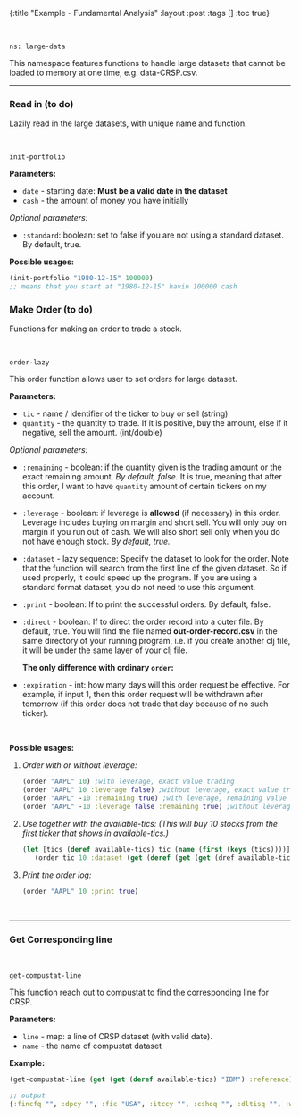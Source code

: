 {:title "Example - Fundamental Analysis"
 :layout :post
 :tags  []
 :toc true}

<br>

`ns: large-data`

This namespace features functions to handle large datasets that cannot be loaded to memory at one time, e.g. data-CRSP.csv.

---

### Read in (to do)

Lazily read in the large datasets, with unique name and function.

<br>

`init-portfolio`

**Parameters:**

- `date` - starting date: **Must be a valid date in the dataset**
- `cash` - the amount of money you have initially

*Optional parameters:* 

- `:standard`: boolean: set to false if you are not using a standard dataset. By default, true.

**Possible usages:**

```clojure
(init-portfolio "1980-12-15" 100000)
;; means that you start at "1980-12-15" havin 100000 cash
```



### Make Order (to do)

Functions for making an order to trade a stock.

<br>

`order-lazy`

This order function allows user to set orders for large dataset. 

**Parameters:**

- `tic` - name / identifier of the ticker to buy or sell (string)
- `quantity` - the quantity to trade. If it is positive, buy the amount, else if it negative, sell the amount. (int/double)

*Optional parameters:* 

- `:remaining` -  boolean: if the quantity given is the trading amount or the exact remaining amount. *By default, false.* It is true, meaning that after this order, I want to have `quantity` amount of certain tickers on my account.

- `:leverage` - boolean: if leverage is **allowed** (if necessary) in this order. Leverage includes buying on margin and short sell. You will only buy on margin if you run out of cash. We will also short sell only when you do not have enough stock. *By default, true.*

- `:dataset` -  lazy sequence: Specify the dataset to look for the order. Note that the function will search from the first line of the given dataset. So if used properly, it could speed up the program. If you are using a standard format dataset, you do not need to use this argument. 

- `:print`  - boolean: If to print the successful orders. By default, false.

- `:direct` - boolean: If to direct the order record into a outer file. By default, true. You will find the file named **out-order-record.csv** in the same directory of your running program, i.e. if you create another clj file, it will be under the same layer of your clj file.

  **The only difference with ordinary `order`:**

- `:expiration` -  int: how many days will this order request be effective. For example, if input 1, then this order request will be withdrawn after tomorrow (if this order does not trade that day because of no such ticker).

<br>

**Possible usages:**

1. *Order with or without leverage:*

   ```clojure
   (order "AAPL" 10) ;with leverage, exact value trading
   (order "AAPL" 10 :leverage false) ;without leverage, exact value trade
   (order "AAPL" -10 :remaining true) ;with leverage, remaining value
   (order "AAPL" -10 :leverage false :remaining true) ;without leverage, remaining value (This must be a failed trade)
   ```

2. *Use together with the available-tics: (This will buy 10 stocks from the first ticker that shows in available-tics.)*

   ```clojure
   (let [tics (deref available-tics) tic (name (first (keys (tics))))]
      (order tic 10 :dataset (get (deref (get (get (dref available-tics) :AAPL) :pointer)) :reference))) ; The part after the dataset is copied from usages of available-tics (but you do not need to do this in real life, it is already built into the function).
   ```

3. *Print the order log:*

   ```clojure
   (order "AAPL" 10 :print true)
   ```

   ​      

---

### Get Corresponding line

<br>

`get-compustat-line`

This function reach out to compustat to find the corresponding line for CRSP.

**Parameters:**

- `line` - map: a line of CRSP dataset (with valid date).
- `name` - the name of compustat dataset


**Example:**

```clojure
(get-compustat-line (get (get (deref available-tics) "IBM") :reference) "compustat")

;; output
{:fincfq "", :dpcy "", :fic "USA", :itccy "", :cshoq "", :dltisq "", :wcapchq "", :niq "59.213", :dpcq "", :sstkq "", :cik "51143.0", :oancfq "", :loq "", :pstkrq "", :oibdpq "", :ipodate "", :datafqtr "1962.5", :prstkcq "", :ivncfy "", :pstkq "", :saleq "467.7", :ltq "", :lctq "", :txdbq "", :dlcq "", :ppentq "", :dpq "", :atq "", :dvpq "", :wcapchy "", :capxy "", :itccq "", :xintq "", :datacqtr "1962.5", :dltrq "", :ibq "59.213", :actq "", :mibtq "", :xrdq "", :sstky "", :invtq "", :dvy "", :oiadpq "", :mibq "", :icaptq "", :txditcq "", :prccq "353.1442", :ceqq "", :sppey "", :dvq "", :seqq "", :fincfy "", :capxq "", :revtq "467.7", :oancfy "", :ivncfq "", :cusip "459200101", :dltisy "", :gvkey "6066", :addzip "10504", :dlttq "", :prstkcy "", :rdq "", :sic "7370.0", :xsgaq "", :exchg "11.0", :dltry "", :rectq "", :sppeq "", :cogsq "", :tic "IBM", :cheq "", :datadate "1962-09-30", :conm "INTL BUSINESS MACHINES CORP"}
```


